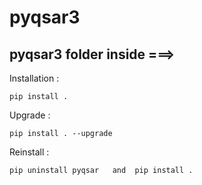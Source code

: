 # pyqsar3

## pyqsar3 folder inside ===> 


Installation : 
```
pip install .
```

Upgrade : 
```
pip install . --upgrade
```

Reinstall : 
```
pip uninstall pyqsar   and  pip install .
```


